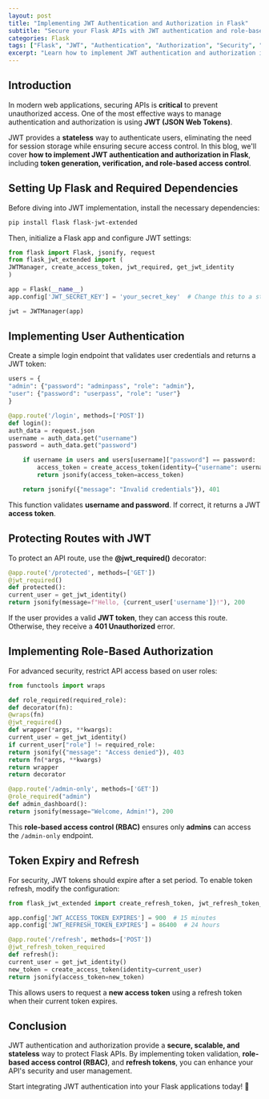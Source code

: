 ```yaml
---
layout: post
title: "Implementing JWT Authentication and Authorization in Flask"
subtitle: "Secure your Flask APIs with JWT authentication and role-based authorization"
categories: Flask
tags: ["Flask", "JWT", "Authentication", "Authorization", "Security", "REST", "API"]
excerpt: "Learn how to implement JWT authentication and authorization in Flask to secure your APIs. Understand token-based authentication, role-based access control, and best practices for securing API endpoints."
---
```


## Introduction

In modern web applications, securing APIs is **critical** to prevent unauthorized access. One of the most effective ways to manage authentication and authorization is using **JWT (JSON Web Tokens)**.

JWT provides a **stateless** way to authenticate users, eliminating the need for session storage while ensuring secure access control. In this blog, we'll cover **how to implement JWT authentication and authorization in Flask**, including **token generation, verification, and role-based access control**.

## Setting Up Flask and Required Dependencies

Before diving into JWT implementation, install the necessary dependencies:

```sh
pip install flask flask-jwt-extended
```

Then, initialize a Flask app and configure JWT settings:

```python
from flask import Flask, jsonify, request
from flask_jwt_extended import (
JWTManager, create_access_token, jwt_required, get_jwt_identity
)

app = Flask(__name__)
app.config['JWT_SECRET_KEY'] = 'your_secret_key'  # Change this to a strong secret key

jwt = JWTManager(app)
```

## Implementing User Authentication

Create a simple login endpoint that validates user credentials and returns a JWT token:

```python
users = {
"admin": {"password": "adminpass", "role": "admin"},
"user": {"password": "userpass", "role": "user"}
}

@app.route('/login', methods=['POST'])
def login():
auth_data = request.json
username = auth_data.get("username")
password = auth_data.get("password")

    if username in users and users[username]["password"] == password:
        access_token = create_access_token(identity={"username": username, "role": users[username]["role"]})
        return jsonify(access_token=access_token)

    return jsonify({"message": "Invalid credentials"}), 401
```

This function validates **username and password**. If correct, it returns a JWT **access token**.

## Protecting Routes with JWT

To protect an API route, use the **@jwt_required()** decorator:

```python
@app.route('/protected', methods=['GET'])
@jwt_required()
def protected():
current_user = get_jwt_identity()
return jsonify(message=f"Hello, {current_user['username']}!"), 200
```

If the user provides a valid **JWT token**, they can access this route. Otherwise, they receive a **401 Unauthorized** error.

## Implementing Role-Based Authorization

For advanced security, restrict API access based on user roles:

```python
from functools import wraps

def role_required(required_role):
def decorator(fn):
@wraps(fn)
@jwt_required()
def wrapper(*args, **kwargs):
current_user = get_jwt_identity()
if current_user["role"] != required_role:
return jsonify({"message": "Access denied"}), 403
return fn(*args, **kwargs)
return wrapper
return decorator

@app.route('/admin-only', methods=['GET'])
@role_required("admin")
def admin_dashboard():
return jsonify(message="Welcome, Admin!"), 200
```

This **role-based access control (RBAC)** ensures only **admins** can access the `/admin-only` endpoint.

## Token Expiry and Refresh

For security, JWT tokens should expire after a set period. To enable token refresh, modify the configuration:

```python
from flask_jwt_extended import create_refresh_token, jwt_refresh_token_required

app.config['JWT_ACCESS_TOKEN_EXPIRES'] = 900  # 15 minutes
app.config['JWT_REFRESH_TOKEN_EXPIRES'] = 86400  # 24 hours

@app.route('/refresh', methods=['POST'])
@jwt_refresh_token_required
def refresh():
current_user = get_jwt_identity()
new_token = create_access_token(identity=current_user)
return jsonify(access_token=new_token)
```

This allows users to request a **new access token** using a refresh token when their current token expires.

## Conclusion

JWT authentication and authorization provide a **secure, scalable, and stateless** way to protect Flask APIs. By implementing token validation, **role-based access control (RBAC)**, and **refresh tokens**, you can enhance your API's security and user management.

Start integrating JWT authentication into your Flask applications today! 🚀  
